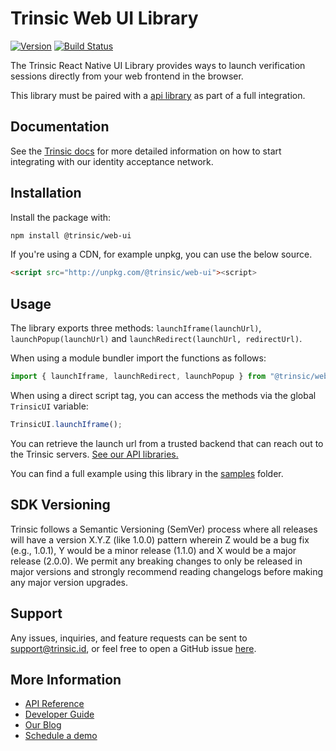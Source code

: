 # Trinsic Web UI Library

[![Version](https://img.shields.io/npm/v/@trinsic/web-ui.svg)](https://www.npmjs.org/package/@trinsic/web-ui)
[![Build Status](https://github.com/trinsic-id/sdk/actions/workflows/ui-web-release.yml/badge.svg)](https://github.com/trinsic-id/sdk/actions?query=branch%main)

The Trinsic React Native UI Library provides ways to launch verification sessions directly from your web frontend in the browser.

This library must be paired with a [api library](https://github.com/trinsic-id/sdk#api-libraries) as part of a full integration.

## Documentation

See the [Trinsic docs](https://docs.trinsic.id/docs/) for more detailed information on how to start integrating with our identity acceptance network.

## Installation

Install the package with:

```sh
npm install @trinsic/web-ui
```

If you're using a CDN, for example unpkg, you can use the below source.

```html
<script src="http://unpkg.com/@trinsic/web-ui"><script>
```

## Usage

The library exports three methods: `launchIframe(launchUrl)`, `launchPopup(launchUrl)` and `launchRedirect(launchUrl, redirectUrl)`.

When using a module bundler import the functions as follows:

```js
import { launchIframe, launchRedirect, launchPopup } from "@trinsic/web-ui";
```

When using a direct script tag, you can access the methods via the global `TrinsicUI` variable:

```js
TrinsicUI.launchIframe();
```

You can retrieve the launch url from a trusted backend that can reach out to the Trinsic servers. [See our API libraries.](https://github.com/trinsic-id/sdk#api-libraries)

You can find a full example using this library in the [samples](https://github.com/trinsic-id/sdk/tree/main/ui-web/samples) folder.

## SDK Versioning

Trinsic follows a Semantic Versioning (SemVer) process where all releases will have a version X.Y.Z (like 1.0.0) pattern wherein Z would be a bug fix (e.g., 1.0.1), Y would be a minor release (1.1.0) and X would be a major release (2.0.0). We permit any breaking changes to only be released in major versions and strongly recommend reading changelogs before making any major version upgrades.

## Support

Any issues, inquiries, and feature requests can be sent to [support@trinsic.id](mailto:support@trinsic.id), or feel free to open a GitHub issue [here](https://github.com/trinsic-id/sdk/issues).

## More Information

- [API Reference](https://docs.trinsic.id/reference)
- [Developer Guide](https://docs.trinsic.id/docs/developer-tools)
- [Our Blog](https://trinsic.id/blog/)
- [Schedule a demo](https://trinsic.id/contact/)
